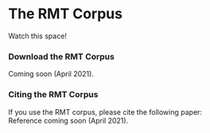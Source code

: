 # The RMT Corpus
Watch this space!

### Download the RMT Corpus
Coming soon (April 2021). 

### Citing the RMT Corpus
If you use the RMT corpus, please cite the following paper:
<br>
Reference coming soon (April 2021).